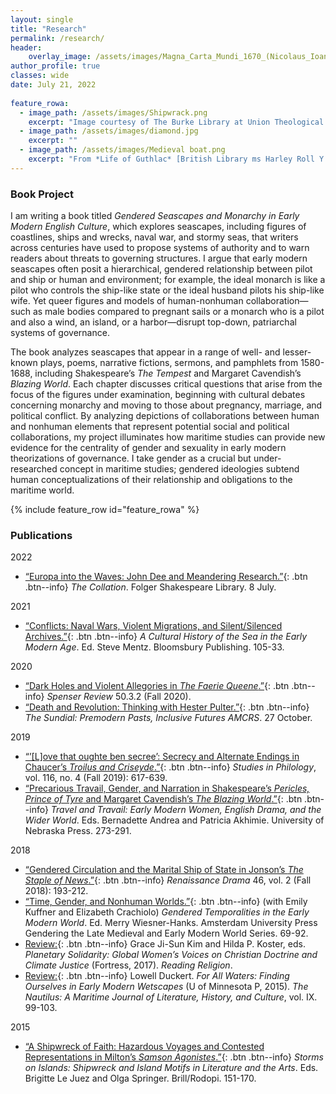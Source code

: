 ```yaml
---
layout: single
title: "Research"
permalink: /research/
header:
    overlay_image: /assets/images/Magna_Carta_Mundi_1670_(Nicolaus_Ioannis_Vischerius).jpg
author_profile: true
classes: wide
date: July 21, 2022
   
feature_rowa:
  - image_path: /assets/images/Shipwrack.png
    excerpt: "Image courtesy of The Burke Library at Union Theological Seminary, Columbia University Libraries."
  - image_path: /assets/images/diamond.jpg
    excerpt: ""
  - image_path: /assets/images/Medieval boat.png
    excerpt: "From *Life of Guthlac* [British Library ms Harley Roll Y 6](https://www.bl.uk/medieval-literature/articles/the-life-of-the-anchoress)"
---
```


### Book Project

I am writing a book titled *Gendered Seascapes and Monarchy in Early Modern English Culture*, which explores seascapes, including figures of coastlines, ships and wrecks, naval war, and stormy seas, that writers across centuries have used to propose systems of authority and to warn readers about threats to governing structures. I argue that early modern seascapes often posit a hierarchical, gendered relationship between pilot and ship or human and environment; for example, the ideal monarch is like a pilot who controls the ship-like state or the ideal husband pilots his ship-like wife. Yet queer figures and models of human-nonhuman collaboration—such as male bodies compared to pregnant sails or a monarch who is a pilot and also a wind, an island, or a harbor—disrupt top-down, patriarchal systems of governance.

The book analyzes seascapes that appear in a range of well- and lesser-known plays, poems, narrative fictions, sermons, and pamphlets from 1580-1688, including Shakespeare’s *The Tempest* and Margaret Cavendish’s *Blazing World*. Each chapter discusses critical questions that arise from the focus of the figures under examination, beginning with cultural debates concerning monarchy and moving to those about pregnancy, marriage, and political conflict. By analyzing depictions of collaborations between human and nonhuman elements that represent potential social and political collaborations, my project illuminates how maritime studies can provide new evidence for the centrality of gender and sexuality in early modern theorizations of governance. I take gender as a crucial but under-researched concept in maritime studies; gendered ideologies subtend human conceptualizations of their relationship and obligations to the maritime world.

{% include feature_row id="feature_rowa" %}

### Publications

2022
- [“Europa into the Waves: John Dee and Meandering Research.”](https://collation.folger.edu/2022/07/europa-into-the-waves/){: .btn .btn--info} *The Collation*. Folger Shakespeare Library. 8 July.

2021
- [“Conflicts: Naval Wars, Violent Migrations, and Silent/Silenced Archives.”](https://www.bloomsbury.com/us/cultural-history-of-the-sea-9781474299107/){: .btn .btn--info} *A Cultural History of the Sea in the Early Modern Age*. Ed. Steve Mentz. Bloomsbury Publishing. 105-33.

2020
- [“Dark Holes and Violent Allegories in *The Faerie Queene*.”](https://www.english.cam.ac.uk/spenseronline/review/item/50.3.2/){: .btn .btn--info} *Spenser Review* 50.3.2 (Fall 2020).
- [“Death and Revolution: Thinking with Hester Pulter.”](https://medium.com/the-sundial-acmrs/death-and-revolution-thinking-with-hester-pulter-848d5c966b6d){: .btn .btn--info} *The Sundial: Premodern Pasts, Inclusive Futures AMCRS*. 27 October.

2019
- [“’[L]ove that oughte ben secree’: Secrecy and Alternate Endings in Chaucer’s *Troilus and Criseyde*.”](/assets/pdfs/Taff-Secrecy-Alternate-Endings.pdf){: .btn .btn--info} *Studies in Philology*, vol. 116, no. 4 (Fall 2019): 617-639.
- [“Precarious Travail, Gender, and Narration in Shakespeare’s *Pericles, Prince of Tyre* and Margaret Cavendish’s *The Blazing World*.”](/assets/pdfs/Taff-Precarious-Travail.pdf){: .btn .btn--info} *Travel and Travail: Early Modern Women, English Drama, and the Wider World*. Eds. Bernadette Andrea and Patricia Akhimie. University of Nebraska Press. 273-291.

2018
- [“Gendered Circulation and the Marital Ship of State in Jonson’s *The Staple of News*.”](/assets/pdfs/Taff-Gendered-Circulation.pdf){: .btn .btn--info} *Renaissance Drama* 46, vol. 2 (Fall 2018): 193-212.
- [“Time, Gender, and Nonhuman Worlds.”](/assets/pdfs/Kuffner-Cracciolo-Taff--Time-Gender-Nonhuman.pdf){: .btn .btn--info} (with Emily Kuffner and Elizabeth Crachiolo) *Gendered Temporalities in the Early Modern World*. Ed. Merry Wiesner-Hanks. Amsterdam University Press Gendering the Late Medieval and Early Modern World Series. 69-92.
- [Review:](https://readingreligion.org/9781506432625/planetary-solidarity/){: .btn .btn--info} Grace Ji-Sun Kim and Hilda P. Koster, eds. *Planetary Solidarity: Global Women’s Voices on Christian Doctrine and Climate Justice* (Fortress, 2017). *Reading Religion*.
- [Review:](/assets/pdfs/Taff-Duckert-For-All-Waters.pdf){: .btn .btn--info} Lowell Duckert. *For All Waters: Finding Ourselves in Early Modern Wetscapes* (U of Minnesota P, 2015). *The Nautilus: A Maritime Journal of Literature, History, and Culture*, vol. IX. 99-103.

2015 
- [“A Shipwreck of Faith: Hazardous Voyages and Contested Representations in Milton’s *Samson Agonistes*.”](/assets/pdfs/Taff-Shipwreck-Samson.pdf){: .btn .btn--info} *Storms on Islands: Shipwreck and Island Motifs in Literature and the Arts*. Eds. Brigitte Le Juez and Olga Springer. Brill/Rodopi. 151-170.
